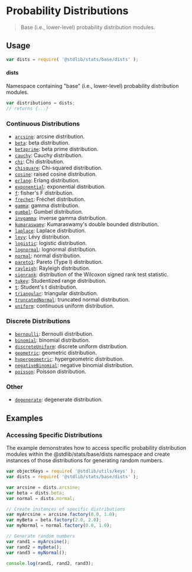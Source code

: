 <!--

@license Apache-2.0

Copyright (c) 2018 The Stdlib Authors.

Licensed under the Apache License, Version 2.0 (the "License");
you may not use this file except in compliance with the License.
You may obtain a copy of the License at

   http://www.apache.org/licenses/LICENSE-2.0

Unless required by applicable law or agreed to in writing, software
distributed under the License is distributed on an "AS IS" BASIS,
WITHOUT WARRANTIES OR CONDITIONS OF ANY KIND, either express or implied.
See the License for the specific language governing permissions and
limitations under the License.

-->

# Probability Distributions

> Base (i.e., lower-level) probability distribution modules.

<section class="usage">

## Usage

```javascript
var dists = require( '@stdlib/stats/base/dists' );
```

#### dists

Namespace containing "base" (i.e., lower-level) probability distribution modules.

```javascript
var distributions = dists;
// returns {...}
```

### Continuous Distributions

<!-- <toc keywords="+continuous, -discrete"> -->

<div class="namespace-toc">

-   <span class="signature">[`arcsine`][@stdlib/stats/base/dists/arcsine]</span><span class="delimiter">: </span><span class="description">arcsine distribution.</span>
-   <span class="signature">[`beta`][@stdlib/stats/base/dists/beta]</span><span class="delimiter">: </span><span class="description">beta distribution.</span>
-   <span class="signature">[`betaprime`][@stdlib/stats/base/dists/betaprime]</span><span class="delimiter">: </span><span class="description">beta prime distribution.</span>
-   <span class="signature">[`cauchy`][@stdlib/stats/base/dists/cauchy]</span><span class="delimiter">: </span><span class="description">Cauchy distribution.</span>
-   <span class="signature">[`chi`][@stdlib/stats/base/dists/chi]</span><span class="delimiter">: </span><span class="description">Chi distribution.</span>
-   <span class="signature">[`chisquare`][@stdlib/stats/base/dists/chisquare]</span><span class="delimiter">: </span><span class="description">Chi-squared distribution.</span>
-   <span class="signature">[`cosine`][@stdlib/stats/base/dists/cosine]</span><span class="delimiter">: </span><span class="description">raised cosine distribution.</span>
-   <span class="signature">[`erlang`][@stdlib/stats/base/dists/erlang]</span><span class="delimiter">: </span><span class="description">Erlang distribution.</span>
-   <span class="signature">[`exponential`][@stdlib/stats/base/dists/exponential]</span><span class="delimiter">: </span><span class="description">exponential distribution.</span>
-   <span class="signature">[`f`][@stdlib/stats/base/dists/f]</span><span class="delimiter">: </span><span class="description">fisher's F distribution.</span>
-   <span class="signature">[`frechet`][@stdlib/stats/base/dists/frechet]</span><span class="delimiter">: </span><span class="description">Fréchet distribution.</span>
-   <span class="signature">[`gamma`][@stdlib/stats/base/dists/gamma]</span><span class="delimiter">: </span><span class="description">gamma distribution.</span>
-   <span class="signature">[`gumbel`][@stdlib/stats/base/dists/gumbel]</span><span class="delimiter">: </span><span class="description">Gumbel distribution.</span>
-   <span class="signature">[`invgamma`][@stdlib/stats/base/dists/invgamma]</span><span class="delimiter">: </span><span class="description">inverse gamma distribution.</span>
-   <span class="signature">[`kumaraswamy`][@stdlib/stats/base/dists/kumaraswamy]</span><span class="delimiter">: </span><span class="description">Kumaraswamy's double bounded distribution.</span>
-   <span class="signature">[`laplace`][@stdlib/stats/base/dists/laplace]</span><span class="delimiter">: </span><span class="description">Laplace distribution.</span>
-   <span class="signature">[`levy`][@stdlib/stats/base/dists/levy]</span><span class="delimiter">: </span><span class="description">Lévy distribution.</span>
-   <span class="signature">[`logistic`][@stdlib/stats/base/dists/logistic]</span><span class="delimiter">: </span><span class="description">logistic distribution.</span>
-   <span class="signature">[`lognormal`][@stdlib/stats/base/dists/lognormal]</span><span class="delimiter">: </span><span class="description">lognormal distribution.</span>
-   <span class="signature">[`normal`][@stdlib/stats/base/dists/normal]</span><span class="delimiter">: </span><span class="description">normal distribution.</span>
-   <span class="signature">[`pareto1`][@stdlib/stats/base/dists/pareto-type1]</span><span class="delimiter">: </span><span class="description">Pareto (Type I) distribution.</span>
-   <span class="signature">[`rayleigh`][@stdlib/stats/base/dists/rayleigh]</span><span class="delimiter">: </span><span class="description">Rayleigh distribution.</span>
-   <span class="signature">[`signrank`][@stdlib/stats/base/dists/signrank]</span><span class="delimiter">: </span><span class="description">distribution of the Wilcoxon signed rank test statistic.</span>
-   <span class="signature">[`tukey`][@stdlib/stats/base/dists/studentized-range]</span><span class="delimiter">: </span><span class="description">Studentized range distribution.</span>
-   <span class="signature">[`t`][@stdlib/stats/base/dists/t]</span><span class="delimiter">: </span><span class="description">Student's t distribution.</span>
-   <span class="signature">[`triangular`][@stdlib/stats/base/dists/triangular]</span><span class="delimiter">: </span><span class="description">triangular distribution.</span>
-   <span class="signature">[`truncatedNormal`][@stdlib/stats/base/dists/truncated-normal]</span><span class="delimiter">: </span><span class="description">truncated normal distribution.</span>
-   <span class="signature">[`uniform`][@stdlib/stats/base/dists/uniform]</span><span class="delimiter">: </span><span class="description">continuous uniform distribution.</span>

</div>

<!-- </toc> -->

### Discrete Distributions

<!-- <toc keywords="-continuous, +discrete"> -->

<div class="namespace-toc">

-   <span class="signature">[`bernoulli`][@stdlib/stats/base/dists/bernoulli]</span><span class="delimiter">: </span><span class="description">Bernoulli distribution.</span>
-   <span class="signature">[`binomial`][@stdlib/stats/base/dists/binomial]</span><span class="delimiter">: </span><span class="description">binomial distribution.</span>
-   <span class="signature">[`discreteUniform`][@stdlib/stats/base/dists/discrete-uniform]</span><span class="delimiter">: </span><span class="description">discrete uniform distribution.</span>
-   <span class="signature">[`geometric`][@stdlib/stats/base/dists/geometric]</span><span class="delimiter">: </span><span class="description">geometric distribution.</span>
-   <span class="signature">[`hypergeometric`][@stdlib/stats/base/dists/hypergeometric]</span><span class="delimiter">: </span><span class="description">hypergeometric distribution.</span>
-   <span class="signature">[`negativeBinomial`][@stdlib/stats/base/dists/negative-binomial]</span><span class="delimiter">: </span><span class="description">negative binomial distribution.</span>
-   <span class="signature">[`poisson`][@stdlib/stats/base/dists/poisson]</span><span class="delimiter">: </span><span class="description">Poisson distribution.</span>

</div>

<!-- </toc> -->

### Other

<!-- <toc keywords="+degenerate"> -->

<div class="namespace-toc">

-   <span class="signature">[`degenerate`][@stdlib/stats/base/dists/degenerate]</span><span class="delimiter">: </span><span class="description">degenerate distribution.</span>

</div>

<!-- </toc> -->

</section>

<!-- /.usage -->

<section class="examples">

## Examples

### Accessing Specific Distributions

The example demonstrates how to access specific probability distribution modules within the @stdlib/stats/base/dists namespace and create instances of those distributions for generating random numbers.

<!-- TODO: better examples -->

<!-- eslint no-undef: "error" -->

```javascript
var objectKeys = require( '@stdlib/utils/keys' );
var dists = require( '@stdlib/stats/base/dists' );

var arcsine = dists.arcsine;
var beta = dists.beta;
var normal = dists.normal;

// Create instances of specific distributions
var myArcsine = arcsine.factory(0.0, 1.0);
var myBeta = beta.factory(2.0, 2.0);
var myNormal = normal.factory(0.0, 1.0);

// Generate random numbers
var rand1 = myArcsine();
var rand2 = myBeta();
var rand3 = myNormal();

console.log(rand1, rand2, rand3);

```

</section>

<!-- /.examples -->

<!-- Section for related `stdlib` packages. Do not manually edit this section, as it is automatically populated. -->

<section class="related">

</section>

<!-- /.related -->

<!-- Section for all links. Make sure to keep an empty line after the `section` element and another before the `/section` close. -->

<section class="links">

<!-- <toc-links> -->

[@stdlib/stats/base/dists/degenerate]: https://github.com/stdlib-js/stdlib/tree/develop/lib/node_modules/%40stdlib/stats/base/dists/degenerate

[@stdlib/stats/base/dists/bernoulli]: https://github.com/stdlib-js/stdlib/tree/develop/lib/node_modules/%40stdlib/stats/base/dists/bernoulli

[@stdlib/stats/base/dists/binomial]: https://github.com/stdlib-js/stdlib/tree/develop/lib/node_modules/%40stdlib/stats/base/dists/binomial

[@stdlib/stats/base/dists/discrete-uniform]: https://github.com/stdlib-js/stdlib/tree/develop/lib/node_modules/%40stdlib/stats/base/dists/discrete-uniform

[@stdlib/stats/base/dists/geometric]: https://github.com/stdlib-js/stdlib/tree/develop/lib/node_modules/%40stdlib/stats/base/dists/geometric

[@stdlib/stats/base/dists/hypergeometric]: https://github.com/stdlib-js/stdlib/tree/develop/lib/node_modules/%40stdlib/stats/base/dists/hypergeometric

[@stdlib/stats/base/dists/negative-binomial]: https://github.com/stdlib-js/stdlib/tree/develop/lib/node_modules/%40stdlib/stats/base/dists/negative-binomial

[@stdlib/stats/base/dists/poisson]: https://github.com/stdlib-js/stdlib/tree/develop/lib/node_modules/%40stdlib/stats/base/dists/poisson

[@stdlib/stats/base/dists/arcsine]: https://github.com/stdlib-js/stdlib/tree/develop/lib/node_modules/%40stdlib/stats/base/dists/arcsine

[@stdlib/stats/base/dists/beta]: https://github.com/stdlib-js/stdlib/tree/develop/lib/node_modules/%40stdlib/stats/base/dists/beta

[@stdlib/stats/base/dists/betaprime]: https://github.com/stdlib-js/stdlib/tree/develop/lib/node_modules/%40stdlib/stats/base/dists/betaprime

[@stdlib/stats/base/dists/cauchy]: https://github.com/stdlib-js/stdlib/tree/develop/lib/node_modules/%40stdlib/stats/base/dists/cauchy

[@stdlib/stats/base/dists/chi]: https://github.com/stdlib-js/stdlib/tree/develop/lib/node_modules/%40stdlib/stats/base/dists/chi

[@stdlib/stats/base/dists/chisquare]: https://github.com/stdlib-js/stdlib/tree/develop/lib/node_modules/%40stdlib/stats/base/dists/chisquare

[@stdlib/stats/base/dists/cosine]: https://github.com/stdlib-js/stdlib/tree/develop/lib/node_modules/%40stdlib/stats/base/dists/cosine

[@stdlib/stats/base/dists/erlang]: https://github.com/stdlib-js/stdlib/tree/develop/lib/node_modules/%40stdlib/stats/base/dists/erlang

[@stdlib/stats/base/dists/exponential]: https://github.com/stdlib-js/stdlib/tree/develop/lib/node_modules/%40stdlib/stats/base/dists/exponential

[@stdlib/stats/base/dists/f]: https://github.com/stdlib-js/stdlib/tree/develop/lib/node_modules/%40stdlib/stats/base/dists/f

[@stdlib/stats/base/dists/frechet]: https://github.com/stdlib-js/stdlib/tree/develop/lib/node_modules/%40stdlib/stats/base/dists/frechet

[@stdlib/stats/base/dists/gamma]: https://github.com/stdlib-js/stdlib/tree/develop/lib/node_modules/%40stdlib/stats/base/dists/gamma

[@stdlib/stats/base/dists/gumbel]: https://github.com/stdlib-js/stdlib/tree/develop/lib/node_modules/%40stdlib/stats/base/dists/gumbel

[@stdlib/stats/base/dists/invgamma]: https://github.com/stdlib-js/stdlib/tree/develop/lib/node_modules/%40stdlib/stats/base/dists/invgamma

[@stdlib/stats/base/dists/kumaraswamy]: https://github.com/stdlib-js/stdlib/tree/develop/lib/node_modules/%40stdlib/stats/base/dists/kumaraswamy

[@stdlib/stats/base/dists/laplace]: https://github.com/stdlib-js/stdlib/tree/develop/lib/node_modules/%40stdlib/stats/base/dists/laplace

[@stdlib/stats/base/dists/levy]: https://github.com/stdlib-js/stdlib/tree/develop/lib/node_modules/%40stdlib/stats/base/dists/levy

[@stdlib/stats/base/dists/logistic]: https://github.com/stdlib-js/stdlib/tree/develop/lib/node_modules/%40stdlib/stats/base/dists/logistic

[@stdlib/stats/base/dists/lognormal]: https://github.com/stdlib-js/stdlib/tree/develop/lib/node_modules/%40stdlib/stats/base/dists/lognormal

[@stdlib/stats/base/dists/normal]: https://github.com/stdlib-js/stdlib/tree/develop/lib/node_modules/%40stdlib/stats/base/dists/normal

[@stdlib/stats/base/dists/pareto-type1]: https://github.com/stdlib-js/stdlib/tree/develop/lib/node_modules/%40stdlib/stats/base/dists/pareto-type1

[@stdlib/stats/base/dists/rayleigh]: https://github.com/stdlib-js/stdlib/tree/develop/lib/node_modules/%40stdlib/stats/base/dists/rayleigh

[@stdlib/stats/base/dists/signrank]: https://github.com/stdlib-js/stdlib/tree/develop/lib/node_modules/%40stdlib/stats/base/dists/signrank

[@stdlib/stats/base/dists/studentized-range]: https://github.com/stdlib-js/stdlib/tree/develop/lib/node_modules/%40stdlib/stats/base/dists/studentized-range

[@stdlib/stats/base/dists/t]: https://github.com/stdlib-js/stdlib/tree/develop/lib/node_modules/%40stdlib/stats/base/dists/t

[@stdlib/stats/base/dists/triangular]: https://github.com/stdlib-js/stdlib/tree/develop/lib/node_modules/%40stdlib/stats/base/dists/triangular

[@stdlib/stats/base/dists/truncated-normal]: https://github.com/stdlib-js/stdlib/tree/develop/lib/node_modules/%40stdlib/stats/base/dists/truncated-normal

[@stdlib/stats/base/dists/uniform]: https://github.com/stdlib-js/stdlib/tree/develop/lib/node_modules/%40stdlib/stats/base/dists/uniform

<!-- </toc-links> -->

</section>

<!-- /.links -->

